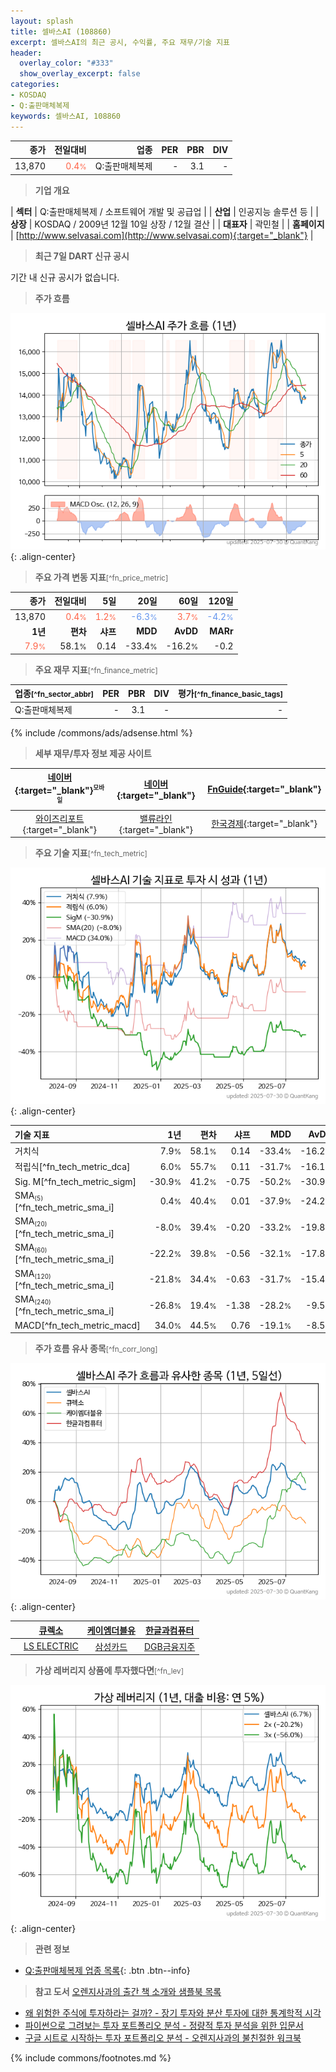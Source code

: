 ```yaml
---
layout: splash
title: 셀바스AI (108860)
excerpt: 셀바스AI의 최근 공시, 수익률, 주요 재무/기술 지표
header:
  overlay_color: "#333"
  show_overlay_excerpt: false
categories:
- KOSDAQ
- Q:출판매체복제
keywords: 셀바스AI, 108860
---
```


| **종가** | **전일대비** | **업종** | **PER** | **PBR** | **DIV** |
| -------: | -----------: | -------: | ------: | ------: | ------: |
| 13,870 | <span style="color: tomato">0.4<small>%</small></span> | Q:출판매체복제 | - | 3.1 | - |

<!-- more -->


> **기업 개요**<a id="company"></a>

| <span style="white-space:nowrap;">**섹터**</span> | Q:출판매체복제 / 소프트웨어 개발 및 공급업 |
| <span style="white-space:nowrap;">**산업**</span> | 인공지능 솔루션 등 |
| <span style="white-space:nowrap;">**상장**</span> | KOSDAQ / 2009년 12월 10일 상장 / 12월 결산 |
| <span style="white-space:nowrap;">**대표자**</span> | 곽민철 |
| <span style="white-space:nowrap;">**홈페이지**</span> | [http://www.selvasai.com](http://www.selvasai.com){:target="_blank"} |


> **최근 7일 DART 신규 공시**<a id="dart"></a>

기간 내 신규 공시가 없습니다.


> **주가 흐름**<a id="price"></a>

![108860](/stock/images/108860.png){: .align-center}


> **주요 가격 변동 지표**<small>[^fn_price_metric]</small>

| **종가** | **전일대비** | **5일** | **20일** | **60일** | **120일** |
| -------: | -----------: | ------: | -------: | -------: | --------: |
| 13,870 | <span style="color: tomato">0.4<small>%</small></span> | <span style="color: tomato">1.2<small>%</small></span> | <span style="color: cornflowerblue">-6.3<small>%</small></span> | <span style="color: tomato">3.7<small>%</small></span> | <span style="color: cornflowerblue">-4.2<small>%</small></span> |
| **1년** | **편차** | **샤프** | **MDD** | **AvDD** | **MARr** |
| <span style="color: tomato">7.9<small>%</small></span> | 58.1<small>%</small> | 0.14 | -33.4<small>%</small> | -16.2<small>%</small> | -0.2 |


> **주요 재무 지표**<small>[^fn_finance_metric]</small>

| **업종**<small>[^fn_sector_abbr]</small> | **PER** | **PBR** | **DIV** | **평가**<small>[^fn_finance_basic_tags]</small> |
| :--------------------------------------- | ------: | ------: | ------: | ----------------------------------------------: |
| Q:출판매체복제 | - | 3.1 | - | - |



{% include /commons/ads/adsense.html %}

> **세부 재무/투자 정보 제공 사이트**

| [네이버](https://m.stock.naver.com/domestic/stock/108860/finance/summary){:target="_blank"}<sup><small>모바일</small></sup> | [네이버](https://finance.naver.com/item/coinfo.naver?code=108860){:target="_blank"} | [FnGuide](https://comp.fnguide.com/SVO2/ASP/SVD_Invest.asp?gicode=A108860&MenuYn=Y){:target="_blank"} |
| :---: | :---: | :---: |
| [와이즈리포트](https://comp.wisereport.co.kr/company/c1040001.aspx?cmp_cd=108860){:target="_blank"} | [밸류라인](https://www.valueline.co.kr/finance/summary/108860){:target="_blank"} | [한국경제](https://markets.hankyung.com/stock/108860/financial-summary){:target="_blank"} |


> **주요 기술 지표**<small>[^fn_tech_metric]</small>


![108860](/stock/images/108860_tech.png){: .align-center}

| **기술 지표** | **1년** | **편차** | **샤프** | **MDD** | **AvDD** |
| :------------ | ------: | -----------: | -------: | ------: | -------: |
| 거치식 | 7.9<small>%</small> | 58.1<small>%</small> | 0.14 | -33.4<small>%</small> | -16.2<small>%</small> |
| 적립식[^fn_tech_metric_dca] | 6.0<small>%</small> | 55.7<small>%</small> | 0.11 | -31.7<small>%</small> | -16.1<small>%</small> |
| Sig. M[^fn_tech_metric_sigm] | -30.9<small>%</small> | 41.2<small>%</small> | -0.75 | -50.2<small>%</small> | -30.9<small>%</small> |
| SMA<small><sub>(5)</sub></small>[^fn_tech_metric_sma_i] | 0.4<small>%</small> | 40.4<small>%</small> | 0.01 | -37.9<small>%</small> | -24.2<small>%</small> |
| SMA<small><sub>(20)</sub></small>[^fn_tech_metric_sma_i] | -8.0<small>%</small> | 39.4<small>%</small> | -0.20 | -33.2<small>%</small> | -19.8<small>%</small> |
| SMA<small><sub>(60)</sub></small>[^fn_tech_metric_sma_i] | -22.2<small>%</small> | 39.8<small>%</small> | -0.56 | -32.1<small>%</small> | -17.8<small>%</small> |
| SMA<small><sub>(120)</sub></small>[^fn_tech_metric_sma_i] | -21.8<small>%</small> | 34.4<small>%</small> | -0.63 | -31.7<small>%</small> | -15.4<small>%</small> |
| SMA<small><sub>(240)</sub></small>[^fn_tech_metric_sma_i] | -26.8<small>%</small> | 19.4<small>%</small> | -1.38 | -28.2<small>%</small> | -9.5<small>%</small> |
| MACD[^fn_tech_metric_macd] | 34.0<small>%</small> | 44.5<small>%</small> | 0.76 | -19.1<small>%</small> | -8.5<small>%</small> |


> **주가 흐름 유사 종목**<a id="corr"></a><small>[^fn_corr_long]</small>

![108860](/stock/images/108860_corr.png){: .align-center}

|       | [큐렉소](/060280/) | [케이엠더블유](/032500/) | [한글과컴퓨터](/030520/) |
| :---: | :------------------------------------: | :------------------------------------: | :------------------------------------: |
|       | [LS ELECTRIC](/010120/) | [삼성카드](/029780/) | [DGB금융지주](/139130/) |


> **가상 레버리지 상품에 투자했다면**<a id="2x"></a><small>[^fn_lev]</small>

![108860](/stock/images/108860_2x.png){: .align-center}


> **관련 정보**

- [Q:출판매체복제 업종 목록](/stats/sector/kosdaq_업종_출판매체복제_종목/){: .btn .btn--info}

> **참고 도서** [오렌지사과의 출간 책 소개와 샘플북 목록](https://kongdori.tistory.com/691)

- [왜 위험한 주식에 투자하라는 걸까? - 장기 투자와 분산 투자에 대한 통계학적 시각](https://kongdori.tistory.com/421)
- [파이썬으로 그려보는 투자 포트폴리오 분석  - 정량적 투자 분석을 위한 입문서](https://kongdori.tistory.com/643)
- [구글 시트로 시작하는 투자 포트폴리오 분석 - 오렌지사과의 불친절한 워크북](https://kongdori.tistory.com/449)


{% include commons/footnotes.md %}